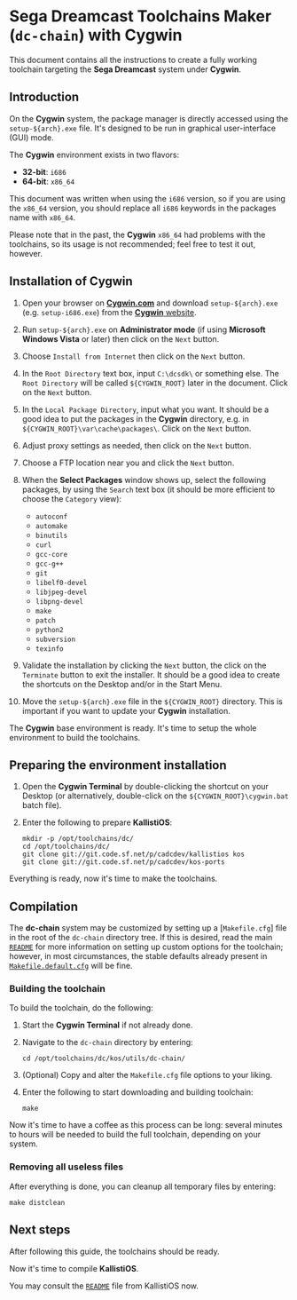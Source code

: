 # Sega Dreamcast Toolchains Maker (`dc-chain`) with Cygwin #

This document contains all the instructions to create a fully working
toolchain targeting the **Sega Dreamcast** system under **Cygwin**.

## Introduction ##

On the **Cygwin** system, the package manager is directly accessed using the
`setup-${arch}.exe` file. It's designed to be run in graphical user-interface
(GUI) mode.

The **Cygwin** environment exists in two flavors:

- **32-bit**: `i686`
- **64-bit**: `x86_64`

This document was written when using the `i686` version, so if you are using
the `x86_64` version, you should replace all `i686` keywords in the packages
name with `x86_64`.

Please note that in the past, the **Cygwin** `x86_64` had problems with the
toolchains, so its usage is not recommended; feel free to test it out, however.

## Installation of Cygwin ##

1. Open your browser on [**Cygwin.com**](https://www.cygwin.com/) and download
   `setup-${arch}.exe` (e.g. `setup-i686.exe`) from the 
   [**Cygwin** website](https://cygwin.com/install.html).

2. Run `setup-${arch}.exe` on **Administrator mode** (if using
   **Microsoft Windows Vista** or later) then click on the `Next` button. 

3. Choose `Install from Internet` then click on the `Next` button.

4. In the `Root Directory` text box, input `C:\dcsdk\` or something else. The
   `Root Directory` will be called `${CYGWIN_ROOT}` later in the document. Click
   on the `Next` button.

5. In the `Local Package Directory`, input what you want. It should be a good
   idea to put the packages in the **Cygwin** directory, e.g. in
   `${CYGWIN_ROOT}\var\cache\packages\`. Click on the `Next` button.

6. Adjust proxy settings as needed, then click on the `Next` button.

7. Choose a FTP location near you and click the `Next` button.

8. When the **Select Packages** window shows up, select the following packages,
   by using the `Search` text box (it should be more efficient to choose the
   `Category` view):

	- `autoconf`
	- `automake`
	- `binutils`
	- `curl`
	- `gcc-core`
	- `gcc-g++`
	- `git`
	- `libelf0-devel`
	- `libjpeg-devel`
	- `libpng-devel`
	- `make`
	- `patch`
	- `python2`
	- `subversion`
	- `texinfo`

9. Validate the installation by clicking the `Next` button, the click on the
   `Terminate` button to exit the installer. It should be a good idea to create
   the shortcuts on the Desktop and/or in the Start Menu.

10. Move the `setup-${arch}.exe` file in the `${CYGWIN_ROOT}` directory. This is
    important if you want to update your **Cygwin** installation.

The **Cygwin** base environment is ready. It's time to setup the 
whole environment to build the toolchains.

## Preparing the environment installation ##

1. Open the **Cygwin Terminal** by double-clicking the shortcut on your Desktop 
   (or alternatively, double-click on the `${CYGWIN_ROOT}\cygwin.bat` batch 
   file).
   
2. Enter the following to prepare **KallistiOS**:
	```
	mkdir -p /opt/toolchains/dc/
	cd /opt/toolchains/dc/
	git clone git://git.code.sf.net/p/cadcdev/kallistios kos
	git clone git://git.code.sf.net/p/cadcdev/kos-ports
	```

Everything is ready, now it's time to make the toolchains.

## Compilation ##

The **dc-chain** system may be customized by setting up a
[`Makefile.cfg`] file in the root of the `dc-chain` directory tree. If this is
desired, read the main [`README`](../README.md) for more information on
setting up custom options for the toolchain; however, in most circumstances,
the stable defaults already present in
[`Makefile.default.cfg`](../Makefile.default.cfg) will be fine.

### Building the toolchain ###

To build the toolchain, do the following:

1. Start the **Cygwin Terminal** if not already done.

2. Navigate to the `dc-chain` directory by entering:
	```
	cd /opt/toolchains/dc/kos/utils/dc-chain/
	```

3. (Optional) Copy and alter the `Makefile.cfg` file options to your liking.

4. Enter the following to start downloading and building toolchain:
	```
	make
	```

Now it's time to have a coffee as this process can be long: several minutes to
hours will be needed to build the full toolchain, depending on your system.

### Removing all useless files ###

After everything is done, you can cleanup all temporary files by entering:
```
make distclean
```

## Next steps ##

After following this guide, the toolchains should be ready.

Now it's time to compile **KallistiOS**.

You may consult the [`README`](../../../doc/README.md) file from KallistiOS now.
